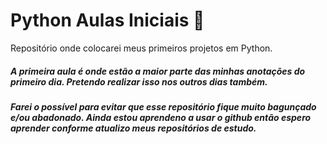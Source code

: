 # Python Aulas Iniciais 🐍
Repositório onde colocarei meus primeiros projetos em Python.
##### A primeira aula é onde estão a maior parte das minhas anotações do primeiro dia. Pretendo realizar isso nos outros dias também.
##### Farei o possível para evitar que esse repositório fique muito bagunçado e/ou abadonado. Ainda estou aprendeno a usar o github então espero aprender conforme atualizo meus repositórios de estudo.
